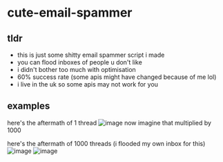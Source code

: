 # cute-email-spammer

## tldr
- this is just some shitty email spammer script i made
- you can flood inboxes of people u don't like
- i didn't bother too much with optimisation
- 60% success rate (some apis might have changed because of me lol)
- i live in the uk so some apis may not work for you

## examples
here's the aftermath of 1 thread
![image](https://github.com/user-attachments/assets/4d89779b-600e-473e-861f-e55acc7cb411)
now imagine that multiplied by 1000

here's the aftermath of 1000 threads
(i flooded my own inbox for this)
![image](https://github.com/user-attachments/assets/9de64c24-8466-44a4-83ea-50891bb30aa9)
![image](https://github.com/user-attachments/assets/91ab74e0-ac8c-4cfe-8a73-5e7ae09bb117)
